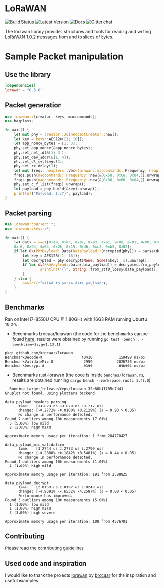 # LoRaWAN

[![Build Status](https://travis-ci.org/ivajloip/rust-lorawan.svg?branch=master)](https://travis-ci.org/ivajloip/rust-lorawan)
[![Latest Version]][crates.io]
[![Docs]][doc.rs]
[![Gitter chat](https://badges.gitter.im/Join%20Chat.svg)](https://gitter.im/rust-lorawan/lorawan)

The lorawan library provides structures and tools for reading and writing
LoRaWAN 1.0.2 messages from and to slices of bytes.

# Sample Packet manipulation

## Use the library

```toml
[dependencies]
lorawan = "0.5.0"
```

## Packet generation

```rust
use lorawan::{creator, keys, maccommands};
use heapless;

fn main() {
    let mut phy = creator::JoinAcceptCreator::new();
    let key = keys::AES128([1; 16]);
    let app_nonce_bytes = [1; 3];
    phy.set_app_nonce(&app_nonce_bytes);
    phy.set_net_id(&[1; 3]);
    phy.set_dev_addr(&[1; 4]);
    phy.set_dl_settings(2);
    phy.set_rx_delay(1);
    let mut freqs: heapless::Vec<lorawan::maccommands::Frequency, heapless::consts::U256> = heapless::Vec::new();
    freqs.push(maccommands::Frequency::new(&[0x58, 0x6e, 0x84,]).unwrap()).unwrap();
    freqs.push(maccommands::Frequency::new(&[0x88, 0x66, 0x84,]).unwrap()).unwrap();
    phy.set_c_f_list(freqs).unwrap();
    let payload = phy.build(&key).unwrap();
    println!("Payload: {:x?}", payload);
}
```

## Packet parsing

```rust
use lorawan::parser::*;
use lorawan::keys::*;

fn main() {
    let data = vec![0x40, 0x04, 0x03, 0x02, 0x01, 0x80, 0x01, 0x00, 0x01,
    0xa6, 0x94, 0x64, 0x26, 0x15, 0xd6, 0xc3, 0xb5, 0x82];
    if let Ok(PhyPayload::Data(DataPayload::Encrypted(phy))) = parse(data) {
        let key = AES128([1; 16]);
        let decrypted = phy.decrypt(None, Some(&key), 1).unwrap();
        if let Ok(FRMPayload::Data(data_payload)) = decrypted.frm_payload() {
                println!("{}", String::from_utf8_lossy(data_payload));
        }
    } else {
        panic!("failed to parse data payload");
    }
}
```

## Benchmarks

Ran on Intel i7-8550U CPU @ 1.80GHz with 16GB RAM running Ubuntu 18.04.

* Benchmarks brocaar/lorawan (the code for the benchmarks can be found
  [here][3], results were obtained by running `go test -bench . -benchtime=5s`,
  `go1.13.1`)

```
pkg: github.com/brocaar/lorawan
BenchmarkDecode-8                  40410            150498 ns/op
BenchmarkValidateMic-8              2959           2026736 ns/op
BenchmarkDecrypt-8                  9390            648402 ns/op
```

* Benchmarks rust-lorawan (the code is inside `benches/lorawan.rs`, results are
  obtained running `cargo bench --workspace`, `rustc 1.43.0`)

```
  Running target/release/deps/lorawan-32e80b41705c7d41
Gnuplot not found, using plotters backend

data_payload_headers_parsing
      time:   [33.623 ns 33.670 ns 33.717 ns]
      change: [-0.2772% -0.0100% +0.2129%] (p = 0.93 > 0.05)
      No change in performance detected.
Found 7 outliers among 100 measurements (7.00%)
  5 (5.00%) low mild
  2 (2.00%) high mild

Approximate memory usage per iteration: 1 from 284778427

data_payload_mic_validation
      time:   [3.2744 us 3.2773 us 3.2799 us]
      change: [-0.2880% +0.1842% +0.5481%] (p = 0.44 > 0.05)
      No change in performance detected.
Found 1 outliers among 100 measurements (1.00%)
  1 (1.00%) high mild

Approximate memory usage per iteration: 191 from 2588825

data_payload_decrypt
      time:   [2.0159 us 2.0197 us 2.0249 us]
      change: [-4.9391% -4.6532% -4.2587%] (p = 0.00 < 0.05)
      Performance has improved.
Found 5 outliers among 100 measurements (5.00%)
  1 (1.00%) low mild
  1 (1.00%) high mild
  3 (3.00%) high severe

Approximate memory usage per iteration: 108 from 4576701
```

## Contributing

Please read [the contributing guidelines](CONTRIBUTING.md)

## Used code and inspiration

I would like to thank the projects [lorawan][1] by [brocaar][2] for the
inspiration and useful examples.

[1]: https://github.com/brocaar/lorawan
[2]: https://github.com/brocaar
[3]: https://gist.github.com/ivajloip/d63981e4caddaa68bd0b9c2390f4af90
[Latest Version]: https://img.shields.io/crates/v/lorawan.svg
[crates.io]: https://crates.io/crates/lorawan
[Docs]: https://docs.rs/lorawan/badge.svg
[doc.rs]: https://docs.rs/lorawan
